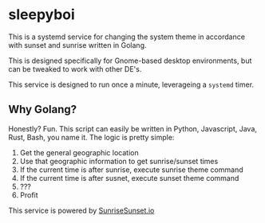 # sleepyboi

This is a systemd service for changing the system theme in accordance with sunset and sunrise written in Golang. 

This is designed specifically for Gnome-based desktop environments, but can be tweaked to work with other DE's.

This service is designed to run once a minute, leverageing a `systemd` timer.

## Why Golang?

Honestly? Fun. This script can easily be written in Python, Javascript, Java, Rust, Bash, you name it. The logic is pretty simple:

1. Get the general geographic location
2. Use that geographic information to get sunrise/sunset times
3. If the current time is after sunrise, execute sunrise theme command
4. If the current time is after susnet, execute sunset theme command  
5. ???
6. Profit


This service is powered by [SunriseSunset.io](https://sunrisesunset.io/api/)